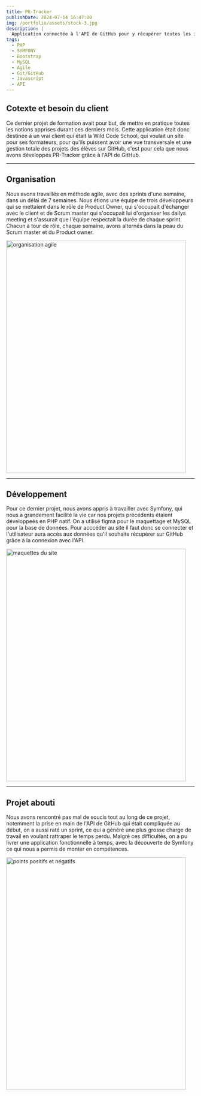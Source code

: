 ```yaml
---
title: PR-Tracker
publishDate: 2024-07-14 16:47:00
img: /portfolio/assets/stock-3.jpg
description: |
  Application connectée à l'API de GitHub pour y récupérer toutes les informations qu'auront besoin l'utilisateur.
tags:
  - PHP
  - SYMFONY
  - Bootstrap
  - MySQL
  - Agile
  - Git/GitHub
  - Javascript
  - API
---
```


## Cotexte et besoin du client

Ce dernier projet de formation avait pour but, de mettre en pratique toutes les notions apprises durant ces derniers mois.
Cette application était donc destinée à un vrai client qui était la Wild Code School, qui voulait un site pour ses formateurs, pour qu'ils puissent avoir une vue transversale et une gestion totale des projets des élèves sur GitHub, c'est pour cela que nous avons développés PR-Tracker grâce à l'API de GitHub.

---

## Organisation

Nous avons travaillés en méthode agile, avec des sprints d'une semaine, dans un délai de 7 semaines. Nous étions une équipe de trois développeurs qui se mettaient dans le rôle de Product Owner, qui s'occupait d'échanger avec le client et de Scrum master qui s'occupait lui d'organiser les dailys meeting et s'assurait que l'équipe respectait la durée de chaque sprint. Chacun à tour de rôle, chaque semaine, avons alternés dans la peau du Scrum master et du Product owner.

<img
					alt="organisation agile"
					width="480"
					height="620"
					src="../../assets/Agile.png"
				/>

---

## Développement 

Pour ce dernier projet, nous avons appris à travailler avec Symfony, qui nous a grandement facilité la vie car nos projets précédents étaient développeés en PHP natif. On a utilisé figma pour le maquettage et MySQL pour la base de données. Pour acccéder au site il faut donc se connecter et l'utilisateur aura accès aux données qu'il souhaite récupérer sur GitHub grâce à la connexion avec l'API.


<img
					alt="maquettes du site"
					width="480"
					height="620"
					src="../../assets/tracker.png"
				/>

---

## Projet abouti

Nous avons rencontré pas mal de soucis tout au long de ce projet, notemment la prise en main de l'API de GitHub qui était compliquée au début, on a aussi raté un sprint, ce qui a généré une plus grosse charge de travail en voulant rattraper le temps perdu. Malgré ces difficultés, on a pu livrer une application fonctionnelle à temps, avec la découverte de Symfony ce qui nous a permis de monter en compétences.

<img
					alt="points positifs et négatifs"
					width="480"
					height="620"
					src="../../assets/good.png"
				/>
